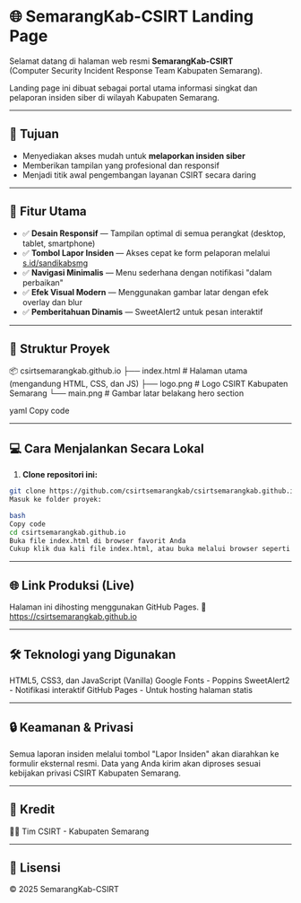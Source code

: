 # 🌐 SemarangKab-CSIRT Landing Page

Selamat datang di halaman web resmi **SemarangKab-CSIRT**  
(Computer Security Incident Response Team Kabupaten Semarang).

Landing page ini dibuat sebagai portal utama informasi singkat dan pelaporan insiden siber di wilayah Kabupaten Semarang.

---

## 🎯 Tujuan

- Menyediakan akses mudah untuk **melaporkan insiden siber**
- Memberikan tampilan yang profesional dan responsif
- Menjadi titik awal pengembangan layanan CSIRT secara daring

---

## 🚀 Fitur Utama

- ✅ **Desain Responsif** — Tampilan optimal di semua perangkat (desktop, tablet, smartphone)
- ✅ **Tombol Lapor Insiden** — Akses cepat ke form pelaporan melalui [s.id/sandikabsmg](https://s.id/sandikabsmg)
- ✅ **Navigasi Minimalis** — Menu sederhana dengan notifikasi "dalam perbaikan"
- ✅ **Efek Visual Modern** — Menggunakan gambar latar dengan efek overlay dan blur
- ✅ **Pemberitahuan Dinamis** — SweetAlert2 untuk pesan interaktif

---

## 📁 Struktur Proyek

📦 csirtsemarangkab.github.io
├── index.html # Halaman utama (mengandung HTML, CSS, dan JS)
├── logo.png # Logo CSIRT Kabupaten Semarang
└── main.png # Gambar latar belakang hero section

yaml
Copy code

---

## 💻 Cara Menjalankan Secara Lokal

1. **Clone repositori ini:**

```bash
git clone https://github.com/csirtsemarangkab/csirtsemarangkab.github.io.git
Masuk ke folder proyek:

bash
Copy code
cd csirtsemarangkab.github.io
Buka file index.html di browser favorit Anda
Cukup klik dua kali file index.html, atau buka melalui browser seperti Chrome, Firefox, atau Edge.
```

---

## 🌐 Link Produksi (Live)
Halaman ini dihosting menggunakan GitHub Pages.
🔗 https://csirtsemarangkab.github.io

---

## 🛠️ Teknologi yang Digunakan
HTML5, CSS3, dan JavaScript (Vanilla)
Google Fonts - Poppins
SweetAlert2 - Notifikasi interaktif
GitHub Pages - Untuk hosting halaman statis

---

## 🔒 Keamanan & Privasi
Semua laporan insiden melalui tombol "Lapor Insiden" akan diarahkan ke formulir eksternal resmi.
Data yang Anda kirim akan diproses sesuai kebijakan privasi CSIRT Kabupaten Semarang.

---

## 👥 Kredit
👨‍💻 Tim CSIRT - Kabupaten Semarang

---

## 📄 Lisensi
© 2025 SemarangKab-CSIRT
